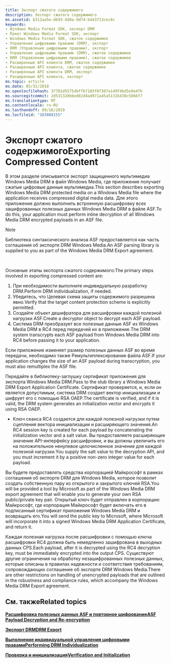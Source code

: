 ```yaml
---
title: Экспорт сжатого содержимого
description: Экспорт сжатого содержимого
ms.assetid: b312aa5e-d693-4d0a-9d74-b443713cec8c
keywords:
- Windows Media Format SDK, экспорт DRM
- Пакет Windows Media Format SDK, экспорт
- Windows Media Format SDK, сжатое содержимое
- Управление цифровыми правами (DRM), экспорт
- DRM (Управление цифровыми правами), экспорт
- Управление цифровыми правами (DRM), сжатое содержимое
- DRM (Управление цифровыми правами), сжатое содержимое
- Расширенные API клиента DRM, сжатое содержимое
- Расширенные API клиента, сжатое содержимое
- Расширенные API клиента DRM, экспорт
- Расширенные API клиента, экспорт
ms.topic: article
ms.date: 05/31/2018
ms.openlocfilehash: 37781d5575dbffb7103f07307a149f4bd5e9e4fb
ms.sourcegitcommit: 2d531328b6ed82d4ad971a45a5131b430c5866f7
ms.translationtype: MT
ms.contentlocale: ru-RU
ms.lasthandoff: 09/16/2019
ms.locfileid: "103888155"
---
```

# <a name="exporting-compressed-content"></a><span data-ttu-id="e5ce2-114">Экспорт сжатого содержимого</span><span class="sxs-lookup"><span data-stu-id="e5ce2-114">Exporting Compressed Content</span></span>

<span data-ttu-id="e5ce2-115">В этом разделе описывается экспорт защищенного мультимедиа Windows Media DRM в файл Windows Media, где приложение получает сжатые цифровые данные мультимедиа.</span><span class="sxs-lookup"><span data-stu-id="e5ce2-115">This section describes exporting Windows Media DRM protected media on a Windows Media file where the application receives compressed digital media data.</span></span> <span data-ttu-id="e5ce2-116">Для этого приложение должно выполнить встроенную расшифровку всех зашифрованных полезных данных Windows Media DRM в файле ASF.</span><span class="sxs-lookup"><span data-stu-id="e5ce2-116">To do this, your application must perform inline decryption of all Windows Media DRM encrypted payloads in an ASF file.</span></span>

> [!Note]  
> <span data-ttu-id="e5ce2-117">Библиотека синтаксического анализа ASF предоставляется как часть соглашения об экспорте DRM Windows Media.</span><span class="sxs-lookup"><span data-stu-id="e5ce2-117">An ASF parsing library is supplied to you as part of the Windows Media DRM Export agreement.</span></span>

 

<span data-ttu-id="e5ce2-118">Основные этапы экспорта сжатого содержимого:</span><span class="sxs-lookup"><span data-stu-id="e5ce2-118">The primary steps involved in exporting compressed content are:</span></span>

1.  <span data-ttu-id="e5ce2-119">При необходимости выполните индивидуальную разработку DRM.</span><span class="sxs-lookup"><span data-stu-id="e5ce2-119">Perform DRM individualization, if needed.</span></span>
2.  <span data-ttu-id="e5ce2-120">Убедитесь, что Целевая схема защиты содержимого разрешена явно.</span><span class="sxs-lookup"><span data-stu-id="e5ce2-120">Verify that the target content protection scheme is explicitly permitted.</span></span>
3.  <span data-ttu-id="e5ce2-121">Создайте объект дешифратора для расшифровки каждой полезной нагрузки ASF.</span><span class="sxs-lookup"><span data-stu-id="e5ce2-121">Create a decryptor object to decrypt each ASF payload.</span></span>
4.  <span data-ttu-id="e5ce2-122">Система DRM преобразует все полезные данные ASF из Windows Media DRM в RC4 перед передачей их в приложение.</span><span class="sxs-lookup"><span data-stu-id="e5ce2-122">The DRM system transcrypts each ASF payload from Windows Media DRM into RC4 before passing it to your application.</span></span>

<span data-ttu-id="e5ce2-123">Если приложение изменяет размер полезных данных ASF во время передачи, необходимо также Ремультиплексирование файла ASF.</span><span class="sxs-lookup"><span data-stu-id="e5ce2-123">If your application changes the size of an ASF payload during transcryption, you must also remultiplex the ASF file.</span></span>

<span data-ttu-id="e5ce2-124">Передайте в библиотеку-заглушку сертификат приложения для экспорта Windows Media DRM.</span><span class="sxs-lookup"><span data-stu-id="e5ce2-124">Pass to the stub library a Windows Media DRM Export Application Certificate.</span></span> <span data-ttu-id="e5ce2-125">Сертификат проверяется, и, если он является допустимым, система DRM создает вектор инициализации и шифрует его с помощью RSA OAEP.</span><span class="sxs-lookup"><span data-stu-id="e5ce2-125">The certificate is verified, and if it is valid, the DRM system generates an initialization vector and encrypts it using RSA OAEP.</span></span>

-   <span data-ttu-id="e5ce2-126">Ключ сеанса RC4 создается для каждой полезной нагрузки путем сцепления вектора инициализации и расширяющего значения.</span><span class="sxs-lookup"><span data-stu-id="e5ce2-126">An RC4 session key is created for each payload by concatenating the initialization vector and a salt value.</span></span> <span data-ttu-id="e5ce2-127">Вы предоставляете расширяющее значение API-интерфейсу расшифровки, и вы должны увеличить его на положительное ненулевое целочисленное значение для каждой полезной нагрузки.</span><span class="sxs-lookup"><span data-stu-id="e5ce2-127">You supply the salt value to the decryption API, and you must increment it by a positive non-zero integer value for each payload.</span></span>

<span data-ttu-id="e5ce2-128">Вы будете предоставлять средства корпорацией Майкрософт в рамках соглашения об экспорте DRM для Windows Media, которое позволит создать собственную пару из открытого и закрытого ключей RSA.</span><span class="sxs-lookup"><span data-stu-id="e5ce2-128">You will be provided a tool by Microsoft as part of the Windows Media DRM export agreement that will enable you to generate your own RSA public/private key pair.</span></span> <span data-ttu-id="e5ce2-129">Открытый ключ будет отправлен в корпорацию Майкрософт, где корпорация Майкрософт будет включать его в подписанный сертификат приложения Windows Media DRM и возвращать его.</span><span class="sxs-lookup"><span data-stu-id="e5ce2-129">You will send the public key to Microsoft, where Microsoft will incorporate it into a signed Windows Media DRM Application Certificate, and return it.</span></span>

<span data-ttu-id="e5ce2-130">Каждая полезная нагрузка после расшифровки с помощью ключа расшифровки RC4 должна быть немедленно зашифрована в выходных данных CPS.</span><span class="sxs-lookup"><span data-stu-id="e5ce2-130">Each payload, after it is decrypted using the RC4 decryption key, must be immediately encrypted into the output CPS.</span></span> <span data-ttu-id="e5ce2-131">Существуют другие ограничения на обработку незашифрованных полезных данных, которые описаны в правилах надежности и соответствия требованиям, сопровождающих соглашение об экспорте DRM Windows Media.</span><span class="sxs-lookup"><span data-stu-id="e5ce2-131">There are other restrictions on handling of unencrypted payloads that are outlined in the robustness and compliance rules, which accompany the Windows Media DRM Export agreement.</span></span>

## <a name="related-topics"></a><span data-ttu-id="e5ce2-132">См. также</span><span class="sxs-lookup"><span data-stu-id="e5ce2-132">Related topics</span></span>

<dl> <dt>

[<span data-ttu-id="e5ce2-133">**Расшифровка полезных данных ASF и повторное шифрование**</span><span class="sxs-lookup"><span data-stu-id="e5ce2-133">**ASF Payload Decryption and Re-encryption**</span></span>](asf-payload-decryption-and-re-encryption.md)
</dt> <dt>

[<span data-ttu-id="e5ce2-134">**Экспорт DRM**</span><span class="sxs-lookup"><span data-stu-id="e5ce2-134">**DRM Export**</span></span>](drm-export.md)
</dt> <dt>

[<span data-ttu-id="e5ce2-135">**Выполнение индивидуальной управления цифровыми правами**</span><span class="sxs-lookup"><span data-stu-id="e5ce2-135">**Performing DRM Individualization**</span></span>](performing-drm-individualization.md)
</dt> <dt>

[<span data-ttu-id="e5ce2-136">**Проверка и инициализация**</span><span class="sxs-lookup"><span data-stu-id="e5ce2-136">**Verification and Initialization**</span></span>](verification-and-initialization.md)
</dt> </dl>

 

 




